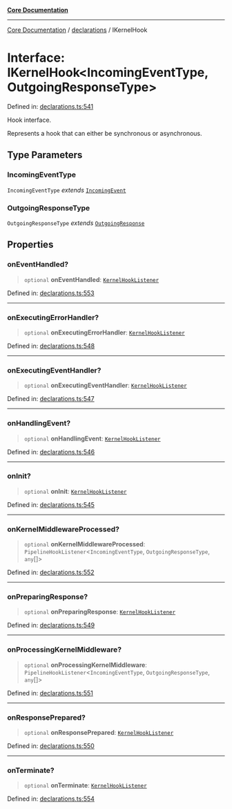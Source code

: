 [**Core Documentation**](../../README.md)

***

[Core Documentation](../../README.md) / [declarations](../README.md) / IKernelHook

# Interface: IKernelHook\<IncomingEventType, OutgoingResponseType\>

Defined in: [declarations.ts:541](https://github.com/stonemjs/core/blob/e2200da501349da1fec304d821c002bb6d055b61/src/declarations.ts#L541)

Hook interface.

Represents a hook that can either be synchronous or asynchronous.

## Type Parameters

### IncomingEventType

`IncomingEventType` *extends* [`IncomingEvent`](../../events/IncomingEvent/classes/IncomingEvent.md)

### OutgoingResponseType

`OutgoingResponseType` *extends* [`OutgoingResponse`](../../events/OutgoingResponse/classes/OutgoingResponse.md)

## Properties

### onEventHandled?

> `optional` **onEventHandled**: [`KernelHookListener`](../type-aliases/KernelHookListener.md)

Defined in: [declarations.ts:553](https://github.com/stonemjs/core/blob/e2200da501349da1fec304d821c002bb6d055b61/src/declarations.ts#L553)

***

### onExecutingErrorHandler?

> `optional` **onExecutingErrorHandler**: [`KernelHookListener`](../type-aliases/KernelHookListener.md)

Defined in: [declarations.ts:548](https://github.com/stonemjs/core/blob/e2200da501349da1fec304d821c002bb6d055b61/src/declarations.ts#L548)

***

### onExecutingEventHandler?

> `optional` **onExecutingEventHandler**: [`KernelHookListener`](../type-aliases/KernelHookListener.md)

Defined in: [declarations.ts:547](https://github.com/stonemjs/core/blob/e2200da501349da1fec304d821c002bb6d055b61/src/declarations.ts#L547)

***

### onHandlingEvent?

> `optional` **onHandlingEvent**: [`KernelHookListener`](../type-aliases/KernelHookListener.md)

Defined in: [declarations.ts:546](https://github.com/stonemjs/core/blob/e2200da501349da1fec304d821c002bb6d055b61/src/declarations.ts#L546)

***

### onInit?

> `optional` **onInit**: [`KernelHookListener`](../type-aliases/KernelHookListener.md)

Defined in: [declarations.ts:545](https://github.com/stonemjs/core/blob/e2200da501349da1fec304d821c002bb6d055b61/src/declarations.ts#L545)

***

### onKernelMiddlewareProcessed?

> `optional` **onKernelMiddlewareProcessed**: `PipelineHookListener`\<`IncomingEventType`, `OutgoingResponseType`, `any`[]\>

Defined in: [declarations.ts:552](https://github.com/stonemjs/core/blob/e2200da501349da1fec304d821c002bb6d055b61/src/declarations.ts#L552)

***

### onPreparingResponse?

> `optional` **onPreparingResponse**: [`KernelHookListener`](../type-aliases/KernelHookListener.md)

Defined in: [declarations.ts:549](https://github.com/stonemjs/core/blob/e2200da501349da1fec304d821c002bb6d055b61/src/declarations.ts#L549)

***

### onProcessingKernelMiddleware?

> `optional` **onProcessingKernelMiddleware**: `PipelineHookListener`\<`IncomingEventType`, `OutgoingResponseType`, `any`[]\>

Defined in: [declarations.ts:551](https://github.com/stonemjs/core/blob/e2200da501349da1fec304d821c002bb6d055b61/src/declarations.ts#L551)

***

### onResponsePrepared?

> `optional` **onResponsePrepared**: [`KernelHookListener`](../type-aliases/KernelHookListener.md)

Defined in: [declarations.ts:550](https://github.com/stonemjs/core/blob/e2200da501349da1fec304d821c002bb6d055b61/src/declarations.ts#L550)

***

### onTerminate?

> `optional` **onTerminate**: [`KernelHookListener`](../type-aliases/KernelHookListener.md)

Defined in: [declarations.ts:554](https://github.com/stonemjs/core/blob/e2200da501349da1fec304d821c002bb6d055b61/src/declarations.ts#L554)
